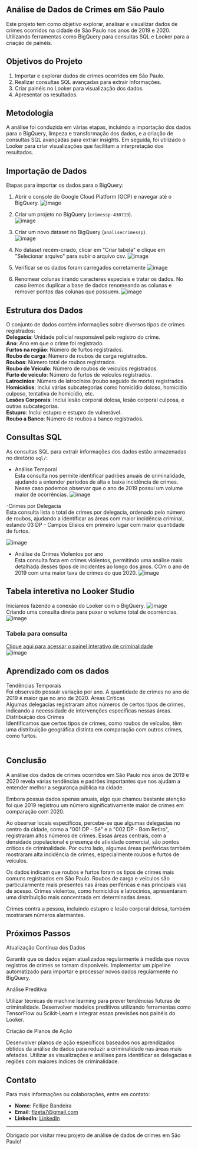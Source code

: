 ## Análise de Dados de Crimes em São Paulo

Este projeto tem como objetivo explorar, analisar e visualizar dados de crimes ocorridos na cidade de São Paulo nos anos de 2019 e 2020.
Utilizando ferramentas como BigQuery para consultas SQL e Looker para a criação de painéis.
</br>

## Objetivos do Projeto
1. Importar e explorar dados de crimes ocorridos em São Paulo.
2. Realizar consultas SQL avançadas para extrair informações.
3. Criar painéis no Looker para visualização dos dados.
4. Apresentar os resultados.

## Metodologia
A análise foi conduzida em várias etapas, incluindo a importação dos dados para o BigQuery, limpeza e transformação dos dados, e a criação de consultas SQL avançadas para extrair insights. Em seguida, foi utilizado o Looker para criar visualizações que facilitam a interpretação dos resultados.

## Importação de Dados

Etapas para importar os dados para o BigQuery:

1. Abrir o console do Google Cloud Platform (GCP) e navegar até o BigQuery.
 ![image](https://github.com/user-attachments/assets/252ce06e-1ec1-42a6-a4f2-94437b538f57)


2. Criar um projeto no BigQuery (`crimessp-430719`).</br>
 ![image](https://github.com/user-attachments/assets/c4dcbe57-a1d7-4ec1-8ea9-095cf25fc22f)

3. Criar um novo dataset no BigQuery (`analisecrimessp`).</br>
![image](https://github.com/user-attachments/assets/b7a67c69-b30a-4b99-a0c2-849dd85ac5c3)


4. No dataset recém-criado, clicar em "Criar tabela" e clique em "Selecionar arquivo" para subir o arquivo csv.
![image](https://github.com/user-attachments/assets/2e24dd3d-fe35-4a92-acad-96601598ae58)

5. Verificar se os dados foram carregados corretamente
![image](https://github.com/user-attachments/assets/2a0a2a13-e112-4a73-b2ee-39a866f2efd7)

6. Renomear colunas tirando caracteres especiais e tratar os dados. No caso iremos duplicar a base de dados renomeando as colunas e remover pontos das colunas que possuem.
![image](https://github.com/user-attachments/assets/1f33f0b5-a202-406a-8da7-a451ee80dc3a)


## Estrutura dos Dados
O conjunto de dados contém informações sobre diversos tipos de crimes registrados:
</br>
**Delegacia**: Unidade policial responsável pelo registro do crime.</br>
**Ano**: Ano em que o crime foi registrado.</br>
**Furtos na região**: Número de furtos registrados.</br>
**Roubo de carga**: Número de roubos de carga registrados.</br>
**Roubos**: Número total de roubos registrados.</br>
**Roubo de Veiculo**: Número de roubos de veículos registrados.</br>
**Furto de veiculo**: Número de furtos de veículos registrados.</br>
**Latrocinios**: Número de latrocínios (roubo seguido de morte) registrados.</br>
**Homicídios**: Inclui várias subcategorias como homicídio doloso, homicídio culposo, tentativa de homicídio, etc.</br>
**Lesões Corporais**: Inclui lesão corporal dolosa, lesão corporal culposa, e outras subcategorias.</br>
**Estupro**: Inclui estupro e estupro de vulnerável.</br>
**Roubo a Banco**: Número de roubos a banco registrados.</br>



## Consultas SQL

As consultas SQL  para extrair informações dos dados estão armazenadas no diretório `sql/`:

- Análise Temporal</br>
  Esta consulta nos permite identificar padrões anuais de criminalidade, ajudando a entender períodos de alta e baixa incidência de crimes. Nesse caso podemos observar que o ano de 2019 possui um volume maior de ocorrências.
![image](https://github.com/user-attachments/assets/eaa304cf-b02e-4d66-acd2-4da88d2e6a96)


-Crimes por Delegacia</br>
 Esta consulta lista o total de crimes por delegacia, ordenado pelo número de roubos, ajudando a identificar as áreas com maior incidência criminal, estando 03 DP - Campos Elisios em primeiro lugar com maior quantidade de furtos.
 
![image](https://github.com/user-attachments/assets/3973e3e3-8bd9-4920-b335-aac859cf2b9b)

- Análise de Crimes Violentos por ano</br>
 Esta consulta foca em crimes violentos, permitindo uma análise mais detalhada desses tipos de incidentes ao longo dos anos. COm o ano de 2019 com uma maior taxa de crimes do que 2020.
![image](https://github.com/user-attachments/assets/b7971b83-11a5-4d6f-9f45-bae6ace30118)

## Tabela interetiva no Looker Studio
Iniciamos fazendo a conexão do Looker com o BigQuery.
![image](https://github.com/user-attachments/assets/4ff7fe6d-f1b7-4556-81b8-6c221375b43d)
</br>
Criando uma consulta direta para puxar o volume total de ocorrèncias.
![image](https://github.com/user-attachments/assets/426ce6e4-e2d1-466b-a93a-5f9617af4799)


### Tabela para consulta

<a href="https://lookerstudio.google.com/embed/reporting/1a8a2dce-4035-440e-9834-c47d4b854cdb/page/W3G7D" target="_blank">Clique aqui para acessar o painel interativo de criminalidade</a>
</br>
![image](https://github.com/user-attachments/assets/e04904c2-f41f-4ff4-9f03-dbbbc0b479b7)




## Aprendizado com os dados

Tendências Temporais</br>
Foi observado possuir variação por ano. A quantidade de crimes no ano de 2019 é maior que no ano de 2020.
Áreas Críticas</br>
Algumas delegacias registraram  altos números de certos tipos de crimes, indicando a necessidade de intervenções específicas nessas áreas.
Distribuição dos Crimes</br>
Identificamos que certos tipos de crimes, como roubos de veículos, têm uma distribuição geográfica distinta em comparação com outros crimes, como furtos.</br>
</br>
## Conclusão
A análise dos dados de crimes ocorridos em São Paulo nos anos de 2019 e 2020 revela várias tendências e padrões importantes que nos ajudam a entender melhor a segurança pública na cidade.

Embora possua dados apenas anuais, algo que chamou bastante atenção foi que 2019 registrou um número significativamente maior de crimes em comparação com 2020.

Ao observar locais específicos, percebe-se que algumas delegacias no centro da cidade, como a "001 DP - Sé" e a "002 DP - Bom Retiro", registraram altos números de crimes. Essas áreas centrais, com a densidade populacional e presença de atividade comercial, são pontos críticos de criminalidade. Por outro lado, algumas áreas periféricas também mostraram alta incidência de crimes, especialmente roubos e furtos de veículos.

Os dados indicam que roubos e furtos foram os tipos de crimes mais comuns registrados em São Paulo. Roubos de carga e veículos são particularmente mais presentes nas áreas periféricas e nas principais vias de acesso. Crimes violentos, como homicídios e latrocínios, apresentaram uma distribuição mais concentrada em determinadas áreas.

Crimes contra a pessoa, incluindo estupro e lesão corporal dolosa, também mostraram números alarmantes.

## Próximos Passos
Atualização Contínua dos Dados

Garantir que os dados sejam atualizados regularmente à medida que novos registros de crimes se tornam disponíveis.
Implementar um pipeline automatizado para importar e processar novos dados regularmente no BigQuery.

Análise Preditiva

Utilizar técnicas de machine learning para prever tendências futuras de criminalidade.
Desenvolver modelos preditivos utilizando ferramentas como TensorFlow ou Scikit-Learn e integrar essas previsões nos painéis do Looker.

Criação de Planos de Ação

Desenvolver planos de ação específicos baseados nos aprendizados obtidos da análise de dados para reduzir a criminalidade nas áreas mais afetadas.
Utilizar as visualizações e análises para identificar as delegacias e regiões com maiores índices de criminalidade.

## Contato
Para mais informações ou colaborações, entre em contato:
- **Nome**: Fellipe Bandeira
- **Email**: flzeta7@gmail.com
- **LinkedIn**: [LinkedIn](https://www.linkedin.com/in/fellipe-bandeira)

---

Obrigado por visitar meu projeto de análise de dados de crimes em São Paulo!
